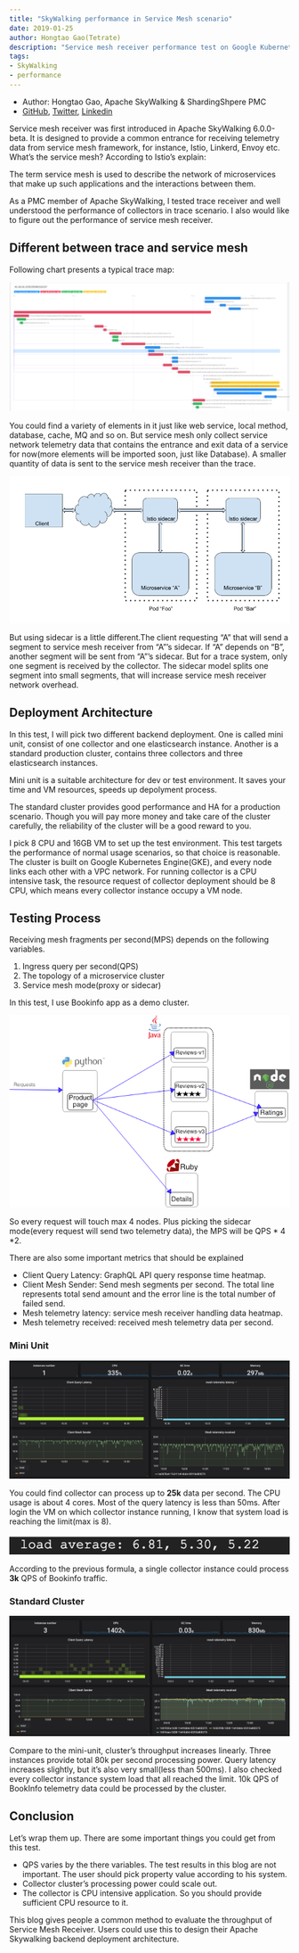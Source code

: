 ```yaml
---
title: "SkyWalking performance in Service Mesh scenario"
date: 2019-01-25
author: Hongtao Gao(Tetrate)
description: "Service mesh receiver performance test on Google Kubernetes Engine."
tags:
- SkyWalking
- performance
---
```


- Author: Hongtao Gao, Apache SkyWalking & ShardingShpere PMC
- [GitHub](https://github.com/hanahmily), [Twitter](https://twitter.com/hanahmily), [Linkedin](https://www.linkedin.com/in/gao-hongtao-47b835168/)

Service mesh receiver was first introduced in Apache SkyWalking 6.0.0-beta. It is designed to provide a common entrance for receiving telemetry data from service mesh framework, for instance, Istio, Linkerd, Envoy etc. What’s the service mesh? According to Istio’s explain:

The term service mesh is used to describe the network of microservices that make up such applications and the interactions between them.

As a PMC member of Apache SkyWalking, I tested trace receiver and well understood the performance of collectors in trace scenario. I also would like to figure out the performance of service mesh receiver.

## Different between trace and service mesh

Following chart presents a typical trace map:

![](image5.png)

You could find a variety of elements in it just like web service, local method, database, cache, MQ and so on. But service mesh only collect service network telemetry data that contains the entrance and exit data of a service for now(more elements will be imported soon, just like Database). A smaller quantity of data is sent to the service mesh receiver than the trace.

![](image1.png)

But using sidecar is a little different.The client requesting “A” that will send a segment to service mesh receiver from “A”’s sidecar. If “A” depends on “B”,  another segment will be sent from “A”’s sidecar. But for a trace system, only one segment is received by the collector. The sidecar model splits one segment into small segments, that will increase service mesh receiver network overhead.

## Deployment Architecture

In this test, I will pick two different backend deployment. One is called mini unit, consist of one collector and one elasticsearch instance. Another is a standard production cluster, contains three collectors and three elasticsearch instances.

Mini unit is a suitable architecture for dev or test environment. It saves your time and VM resources, speeds up depolyment process.

The standard cluster provides good performance and HA for a production scenario. Though you will pay more money and take care of the cluster carefully, the reliability of the cluster will be a good reward to you.

I pick 8 CPU and 16GB VM to set up the test environment. This test targets the performance of normal usage scenarios, so that choice is reasonable. The cluster is built on Google Kubernetes Engine(GKE), and every node links each other with a VPC network. For running collector is a CPU intensive task, the resource request of collector deployment should be 8 CPU, which means every collector instance occupy a VM node. 

## Testing Process

Receiving mesh fragments per second(MPS) depends on the following variables.

 1. Ingress query per second(QPS)
 1. The topology of a microservice cluster
 1. Service mesh mode(proxy or sidecar)

In this test, I use Bookinfo app as a demo cluster.

![](image6.png)

So every request will touch max 4 nodes. Plus picking the sidecar mode(every request will send two telemetry data),  the MPS will be QPS * 4 *2. 

There are also some important metrics that should be explained

 * Client Query Latency: GraphQL API query response time heatmap.
 * Client Mesh Sender: Send mesh segments per second. The total line represents total send amount and the error line is the total number of failed send.
 * Mesh telemetry latency: service mesh receiver handling data heatmap.
 * Mesh telemetry received: received mesh telemetry data per second.

### Mini Unit

![](image3.png)

You could find collector can process up to **25k** data per second. The CPU usage is about 4 cores. Most of the query latency is less than 50ms. After login the VM on which collector instance running, I know that system load is reaching the limit(max is 8).

![](image2.png)

According to the previous formula, a single collector instance could process **3k** QPS of Bookinfo traffic.

### Standard Cluster

![](image4.png)

Compare to the mini-unit, cluster’s throughput increases linearly. Three instances provide total 80k per second processing power. Query latency increases slightly, but it’s also very small(less than 500ms). I also checked every collector instance system load that all reached the limit. 10k QPS of BookInfo telemetry data could be processed by the cluster.

## Conclusion

Let’s wrap them up. There are some important things you could get from this test.
 * QPS varies by the there variables. The test results in this blog are not important. The user should pick property value according to his system.
 * Collector cluster’s processing power could scale out.
 * The collector is CPU intensive application. So you should provide sufficient CPU resource to it.

This blog gives people a common method to evaluate the throughput of Service Mesh Receiver. Users could use this to design their Apache Skywalking backend deployment architecture.
